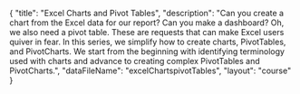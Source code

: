{
	"title": "Excel Charts and Pivot Tables",
	"description": "Can you create a chart from the Excel data for our report? Can you make a dashboard? Oh, we also need a pivot table.  These are requests that can make Excel users quiver in fear.  In this series, we simplify how to create charts, PivotTables, and PivotCharts. We start from the beginning with identifying terminology used with charts and advance to creating complex PivotTables and PivotCharts.",
	"dataFileName": "excelChartspivotTables",
	"layout": "course"
}